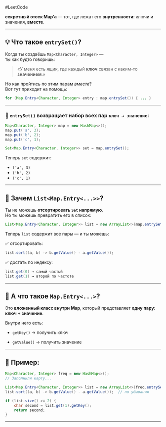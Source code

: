 #LeetCode

**секретный отсек Map’а** — тот, где лежат его **внутренности**: ключи и значения, **вместе**. 

---
## 💡 Что такое `entrySet()`?

Когда ты создаёшь `Map<Character, Integer>` —  
ты как будто говоришь:
> «У меня есть ящик, где каждый **ключ** связан с каким-то **значением**.»

Но как пройтись по этим парам _вместе_?  
Вот тут приходит на помощь:

```java
for (Map.Entry<Character, Integer> entry : map.entrySet()) { ... }
```

---

### 🧱 `entrySet()` возвращает **набор всех пар** `ключ → значение`:

```java
Map<Character, Integer> map = new HashMap<>();
map.put('a', 3);
map.put('b', 2);
map.put('c', 1);
```

```java
Set<Map.Entry<Character, Integer>> set = map.entrySet();
```

Теперь `set` содержит:
- `('a', 3)`    
- `('b', 2)`    
- `('c', 1)`    

---

## 🤔 Зачем `List<Map.Entry<...>>`?

Ты не можешь **отсортировать `Set` напрямую**.  
Но ты можешь превратить его в список:

```java
List<Map.Entry<Character, Integer>> list = new ArrayList<>(map.entrySet());
```

Теперь `list` содержит все пары — и ты можешь:

✅ отсортировать:

```java
list.sort((a, b) -> b.getValue() - a.getValue());
```

✅ достать по индексу:

```java
list.get(0) → самый частый  
list.get(1) → второй по частоте
```

---

## 🧠 А что такое `Map.Entry<...>`?

Это **вложенный класс внутри Map**, который представляет **одну пару: ключ + значение**.

Внутри него есть:

- `getKey()` → получить ключ
    
- `getValue()` → получить значение
    

---

## 🔧 Пример:

```java
Map<Character, Integer> freq = new HashMap<>();
// Заполнили карту...

List<Map.Entry<Character, Integer>> list = new ArrayList<>(freq.entrySet());
list.sort((a, b) -> b.getValue() - a.getValue());  // по убыванию

if (list.size() >= 2) {
    char second = list.get(1).getKey();
    return second;
}
```

---




